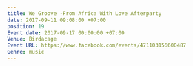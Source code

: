 ```yaml
---
title: We Groove -From Africa With Love Afterparty
date: 2017-09-11 09:08:00 +07:00
position: 19
Event date: 2017-09-17 00:00:00 +07:00
Venue: Birdacage
Event URL: https://www.facebook.com/events/471103156600487
Genre: music
---
```


